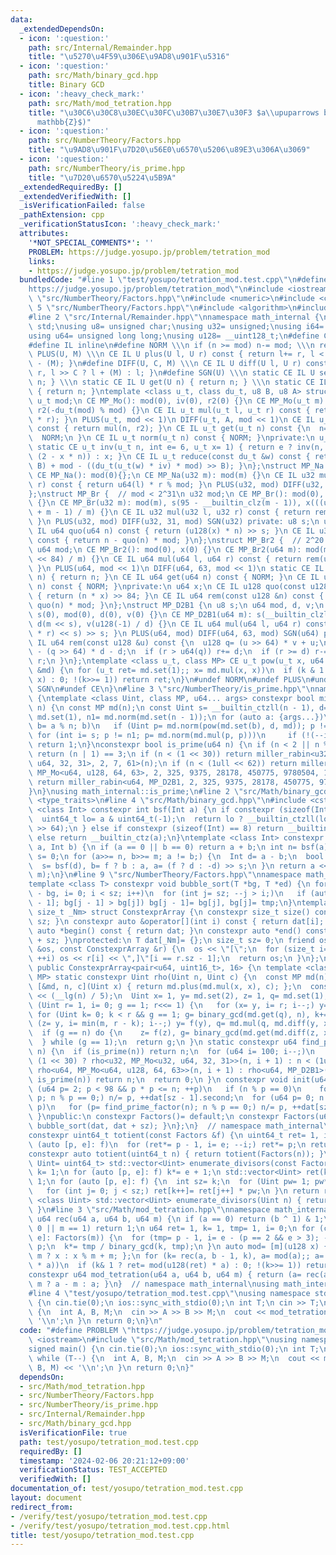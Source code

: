 ```yaml
---
data:
  _extendedDependsOn:
  - icon: ':question:'
    path: src/Internal/Remainder.hpp
    title: "\u5270\u4F59\u306E\u9AD8\u901F\u5316"
  - icon: ':question:'
    path: src/Math/binary_gcd.hpp
    title: Binary GCD
  - icon: ':heavy_check_mark:'
    path: src/Math/mod_tetration.hpp
    title: "\u30C6\u30C8\u30EC\u30FC\u30B7\u30E7\u30F3 $a\\upuparrows b$ ($\\mathbb{Z}/m\\\
      mathbb{Z}$)"
  - icon: ':question:'
    path: src/NumberTheory/Factors.hpp
    title: "\u9AD8\u901F\u7D20\u56E0\u6570\u5206\u89E3\u306A\u3069"
  - icon: ':question:'
    path: src/NumberTheory/is_prime.hpp
    title: "\u7D20\u6570\u5224\u5B9A"
  _extendedRequiredBy: []
  _extendedVerifiedWith: []
  _isVerificationFailed: false
  _pathExtension: cpp
  _verificationStatusIcon: ':heavy_check_mark:'
  attributes:
    '*NOT_SPECIAL_COMMENTS*': ''
    PROBLEM: https://judge.yosupo.jp/problem/tetration_mod
    links:
    - https://judge.yosupo.jp/problem/tetration_mod
  bundledCode: "#line 1 \"test/yosupo/tetration_mod.test.cpp\"\n#define PROBLEM \"\
    https://judge.yosupo.jp/problem/tetration_mod\"\n#include <iostream>\n#line 2\
    \ \"src/NumberTheory/Factors.hpp\"\n#include <numeric>\n#include <cassert>\n#line\
    \ 5 \"src/NumberTheory/Factors.hpp\"\n#include <algorithm>\n#include <vector>\n\
    #line 2 \"src/Internal/Remainder.hpp\"\nnamespace math_internal {\nusing namespace\
    \ std;\nusing u8= unsigned char;\nusing u32= unsigned;\nusing i64= long long;\n\
    using u64= unsigned long long;\nusing u128= __uint128_t;\n#define CE constexpr\n\
    #define IL inline\n#define NORM \\\n if (n >= mod) n-= mod; \\\n return n\n#define\
    \ PLUS(U, M) \\\n CE IL U plus(U l, U r) const { return l+= r, l < (M) ? l : l\
    \ - (M); }\n#define DIFF(U, C, M) \\\n CE IL U diff(U l, U r) const { return l-=\
    \ r, l >> C ? l + (M) : l; }\n#define SGN(U) \\\n static CE IL U set(U n) { return\
    \ n; } \\\n static CE IL U get(U n) { return n; } \\\n static CE IL U norm(U n)\
    \ { return n; }\ntemplate <class u_t, class du_t, u8 B, u8 A> struct MP_Mo {\n\
    \ u_t mod;\n CE MP_Mo(): mod(0), iv(0), r2(0) {}\n CE MP_Mo(u_t m): mod(m), iv(inv(m)),\
    \ r2(-du_t(mod) % mod) {}\n CE IL u_t mul(u_t l, u_t r) const { return reduce(du_t(l)\
    \ * r); }\n PLUS(u_t, mod << 1)\n DIFF(u_t, A, mod << 1)\n CE IL u_t set(u_t n)\
    \ const { return mul(n, r2); }\n CE IL u_t get(u_t n) const {\n  n= reduce(n);\n\
    \  NORM;\n }\n CE IL u_t norm(u_t n) const { NORM; }\nprivate:\n u_t iv, r2;\n\
    \ static CE u_t inv(u_t n, int e= 6, u_t x= 1) { return e ? inv(n, e - 1, x *\
    \ (2 - x * n)) : x; }\n CE IL u_t reduce(const du_t &w) const { return u_t(w >>\
    \ B) + mod - ((du_t(u_t(w) * iv) * mod) >> B); }\n};\nstruct MP_Na {\n u32 mod;\n\
    \ CE MP_Na(): mod(0){};\n CE MP_Na(u32 m): mod(m) {}\n CE IL u32 mul(u32 l, u32\
    \ r) const { return u64(l) * r % mod; }\n PLUS(u32, mod) DIFF(u32, 31, mod) SGN(u32)\n\
    };\nstruct MP_Br {  // mod < 2^31\n u32 mod;\n CE MP_Br(): mod(0), s(0), x(0)\
    \ {}\n CE MP_Br(u32 m): mod(m), s(95 - __builtin_clz(m - 1)), x(((u128(1) << s)\
    \ + m - 1) / m) {}\n CE IL u32 mul(u32 l, u32 r) const { return rem(u64(l) * r);\
    \ }\n PLUS(u32, mod) DIFF(u32, 31, mod) SGN(u32) private: u8 s;\n u64 x;\n CE\
    \ IL u64 quo(u64 n) const { return (u128(x) * n) >> s; }\n CE IL u32 rem(u64 n)\
    \ const { return n - quo(n) * mod; }\n};\nstruct MP_Br2 {  // 2^20 < mod <= 2^41\n\
    \ u64 mod;\n CE MP_Br2(): mod(0), x(0) {}\n CE MP_Br2(u64 m): mod(m), x((u128(1)\
    \ << 84) / m) {}\n CE IL u64 mul(u64 l, u64 r) const { return rem(u128(l) * r);\
    \ }\n PLUS(u64, mod << 1)\n DIFF(u64, 63, mod << 1)\n static CE IL u64 set(u64\
    \ n) { return n; }\n CE IL u64 get(u64 n) const { NORM; }\n CE IL u64 norm(u64\
    \ n) const { NORM; }\nprivate:\n u64 x;\n CE IL u128 quo(const u128 &n) const\
    \ { return (n * x) >> 84; }\n CE IL u64 rem(const u128 &n) const { return n -\
    \ quo(n) * mod; }\n};\nstruct MP_D2B1 {\n u8 s;\n u64 mod, d, v;\n CE MP_D2B1():\
    \ s(0), mod(0), d(0), v(0) {}\n CE MP_D2B1(u64 m): s(__builtin_clzll(m)), mod(m),\
    \ d(m << s), v(u128(-1) / d) {}\n CE IL u64 mul(u64 l, u64 r) const { return rem((u128(l)\
    \ * r) << s) >> s; }\n PLUS(u64, mod) DIFF(u64, 63, mod) SGN(u64) private: CE\
    \ IL u64 rem(const u128 &u) const {\n  u128 q= (u >> 64) * v + u;\n  u64 r= u64(u)\
    \ - (q >> 64) * d - d;\n  if (r > u64(q)) r+= d;\n  if (r >= d) r-= d;\n  return\
    \ r;\n }\n};\ntemplate <class u_t, class MP> CE u_t pow(u_t x, u64 k, const MP\
    \ &md) {\n for (u_t ret= md.set(1);; x= md.mul(x, x))\n  if (k & 1 ? ret= md.mul(ret,\
    \ x) : 0; !(k>>= 1)) return ret;\n}\n#undef NORM\n#undef PLUS\n#undef DIFF\n#undef\
    \ SGN\n#undef CE\n}\n#line 3 \"src/NumberTheory/is_prime.hpp\"\nnamespace math_internal\
    \ {\ntemplate <class Uint, class MP, u64... args> constexpr bool miller_rabin(Uint\
    \ n) {\n const MP md(n);\n const Uint s= __builtin_ctzll(n - 1), d= n >> s, one=\
    \ md.set(1), n1= md.norm(md.set(n - 1));\n for (auto a: {args...})\n  if (Uint\
    \ b= a % n; b)\n   if (Uint p= md.norm(pow(md.set(b), d, md)); p != one)\n   \
    \ for (int i= s; p != n1; p= md.norm(md.mul(p, p)))\n     if (!(--i)) return 0;\n\
    \ return 1;\n}\nconstexpr bool is_prime(u64 n) {\n if (n < 2 || n % 6 % 4 != 1)\
    \ return (n | 1) == 3;\n if (n < (1 << 30)) return miller_rabin<u32, MP_Mo<u32,\
    \ u64, 32, 31>, 2, 7, 61>(n);\n if (n < (1ull << 62)) return miller_rabin<u64,\
    \ MP_Mo<u64, u128, 64, 63>, 2, 325, 9375, 28178, 450775, 9780504, 1795265022>(n);\n\
    \ return miller_rabin<u64, MP_D2B1, 2, 325, 9375, 28178, 450775, 9780504, 1795265022>(n);\n\
    }\n}\nusing math_internal::is_prime;\n#line 2 \"src/Math/binary_gcd.hpp\"\n#include\
    \ <type_traits>\n#line 4 \"src/Math/binary_gcd.hpp\"\n#include <cstdint>\ntemplate\
    \ <class Int> constexpr int bsf(Int a) {\n if constexpr (sizeof(Int) == 16) {\n\
    \  uint64_t lo= a & uint64_t(-1);\n  return lo ? __builtin_ctzll(lo) : 64 + __builtin_ctzll(a\
    \ >> 64);\n } else if constexpr (sizeof(Int) == 8) return __builtin_ctzll(a);\n\
    \ else return __builtin_ctz(a);\n}\ntemplate <class Int> constexpr Int binary_gcd(Int\
    \ a, Int b) {\n if (a == 0 || b == 0) return a + b;\n int n= bsf(a), m= bsf(b),\
    \ s= 0;\n for (a>>= n, b>>= m; a != b;) {\n  Int d= a - b;\n  bool f= a > b;\n\
    \  s= bsf(d), b= f ? b : a, a= (f ? d : -d) >> s;\n }\n return a << std::min(n,\
    \ m);\n}\n#line 9 \"src/NumberTheory/Factors.hpp\"\nnamespace math_internal {\n\
    template <class T> constexpr void bubble_sort(T *bg, T *ed) {\n for (int sz= ed\
    \ - bg, i= 0; i < sz; i++)\n  for (int j= sz; --j > i;)\n   if (auto tmp= bg[j\
    \ - 1]; bg[j - 1] > bg[j]) bg[j - 1]= bg[j], bg[j]= tmp;\n}\ntemplate <class T,\
    \ size_t _Nm> struct ConstexprArray {\n constexpr size_t size() const { return\
    \ sz; }\n constexpr auto &operator[](int i) const { return dat[i]; }\n constexpr\
    \ auto *begin() const { return dat; }\n constexpr auto *end() const { return dat\
    \ + sz; }\nprotected:\n T dat[_Nm]= {};\n size_t sz= 0;\n friend ostream &operator<<(ostream\
    \ &os, const ConstexprArray &r) {\n  os << \"[\";\n  for (size_t i= 0; i < r.sz;\
    \ ++i) os << r[i] << \",]\"[i == r.sz - 1];\n  return os;\n }\n};\nclass Factors:\
    \ public ConstexprArray<pair<u64, uint16_t>, 16> {\n template <class Uint, class\
    \ MP> static constexpr Uint rho(Uint n, Uint c) {\n  const MP md(n);\n  auto f=\
    \ [&md, n, c](Uint x) { return md.plus(md.mul(x, x), c); };\n  const Uint m= 1LL\
    \ << (__lg(n) / 5);\n  Uint x= 1, y= md.set(2), z= 1, q= md.set(1), g= 1;\n  for\
    \ (Uint r= 1, i= 0; g == 1; r<<= 1) {\n   for (x= y, i= r; i--;) y= f(y);\n  \
    \ for (Uint k= 0; k < r && g == 1; g= binary_gcd(md.get(q), n), k+= m)\n    for\
    \ (z= y, i= min(m, r - k); i--;) y= f(y), q= md.mul(q, md.diff(y, x));\n  }\n\
    \  if (g == n) do {\n    z= f(z), g= binary_gcd(md.get(md.diff(z, x)), n);\n \
    \  } while (g == 1);\n  return g;\n }\n static constexpr u64 find_prime_factor(u64\
    \ n) {\n  if (is_prime(n)) return n;\n  for (u64 i= 100; i--;)\n   if (n= n <\
    \ (1 << 30) ? rho<u32, MP_Mo<u32, u64, 32, 31>>(n, i + 1) : n < (1ull << 62) ?\
    \ rho<u64, MP_Mo<u64, u128, 64, 63>>(n, i + 1) : rho<u64, MP_D2B1>(n, i + 1);\
    \ is_prime(n)) return n;\n  return 0;\n }\n constexpr void init(u64 n) {\n  for\
    \ (u64 p= 2; p < 98 && p * p <= n; ++p)\n   if (n % p == 0)\n    for (dat[sz++].first=\
    \ p; n % p == 0;) n/= p, ++dat[sz - 1].second;\n  for (u64 p= 0; n > 1; dat[sz++].first=\
    \ p)\n   for (p= find_prime_factor(n); n % p == 0;) n/= p, ++dat[sz].second;\n\
    \ }\npublic:\n constexpr Factors()= default;\n constexpr Factors(u64 n) { init(n),\
    \ bubble_sort(dat, dat + sz); }\n};\n}  // namespace math_internal\nusing math_internal::Factors;\n\
    constexpr uint64_t totient(const Factors &f) {\n uint64_t ret= 1, i= 0;\n for\
    \ (auto [p, e]: f)\n  for (ret*= p - 1, i= e; --i;) ret*= p;\n return ret;\n}\n\
    constexpr auto totient(uint64_t n) { return totient(Factors(n)); }\ntemplate <class\
    \ Uint= uint64_t> std::vector<Uint> enumerate_divisors(const Factors &f) {\n int\
    \ k= 1;\n for (auto [p, e]: f) k*= e + 1;\n std::vector<Uint> ret(k, 1);\n k=\
    \ 1;\n for (auto [p, e]: f) {\n  int sz= k;\n  for (Uint pw= 1; pw*= p, e--;)\n\
    \   for (int j= 0; j < sz;) ret[k++]= ret[j++] * pw;\n }\n return ret;\n}\ntemplate\
    \ <class Uint> std::vector<Uint> enumerate_divisors(Uint n) { return enumerate_divisors<Uint>(Factors(n));\
    \ }\n#line 3 \"src/Math/mod_tetration.hpp\"\nnamespace math_internal {\nconstexpr\
    \ u64 rec(u64 a, u64 b, u64 m) {\n if (a == 0) return (b ^ 1) & 1;\n if (b ==\
    \ 0 || m == 1) return 1;\n u64 ret= 1, k= 1, tmp= 1, i= 0;\n for (const auto [p,\
    \ e]: Factors(m)) {\n  for (tmp= p - 1, i= e - (p == 2 && e > 3); --i;) tmp*=\
    \ p;\n  k*= tmp / binary_gcd(k, tmp);\n }\n auto mod= [m](u128 x) { return x <\
    \ m ? x : x % m + m; };\n for (k= rec(a, b - 1, k), a= mod(a);; a= mod(u128(a)\
    \ * a))\n  if (k& 1 ? ret= mod(u128(ret) * a) : 0; !(k>>= 1)) return ret;\n}\n\
    constexpr u64 mod_tetration(u64 a, u64 b, u64 m) { return (a= rec(a, b, m)) >=\
    \ m ? a - m : a; }\n}  // namespace math_internal\nusing math_internal::mod_tetration;\n\
    #line 4 \"test/yosupo/tetration_mod.test.cpp\"\nusing namespace std;\nsigned main()\
    \ {\n cin.tie(0);\n ios::sync_with_stdio(0);\n int T;\n cin >> T;\n while (T--)\
    \ {\n  int A, B, M;\n  cin >> A >> B >> M;\n  cout << mod_tetration(A, B, M) <<\
    \ '\\n';\n }\n return 0;\n}\n"
  code: "#define PROBLEM \"https://judge.yosupo.jp/problem/tetration_mod\"\n#include\
    \ <iostream>\n#include \"src/Math/mod_tetration.hpp\"\nusing namespace std;\n\
    signed main() {\n cin.tie(0);\n ios::sync_with_stdio(0);\n int T;\n cin >> T;\n\
    \ while (T--) {\n  int A, B, M;\n  cin >> A >> B >> M;\n  cout << mod_tetration(A,\
    \ B, M) << '\\n';\n }\n return 0;\n}"
  dependsOn:
  - src/Math/mod_tetration.hpp
  - src/NumberTheory/Factors.hpp
  - src/NumberTheory/is_prime.hpp
  - src/Internal/Remainder.hpp
  - src/Math/binary_gcd.hpp
  isVerificationFile: true
  path: test/yosupo/tetration_mod.test.cpp
  requiredBy: []
  timestamp: '2024-02-06 20:21:12+09:00'
  verificationStatus: TEST_ACCEPTED
  verifiedWith: []
documentation_of: test/yosupo/tetration_mod.test.cpp
layout: document
redirect_from:
- /verify/test/yosupo/tetration_mod.test.cpp
- /verify/test/yosupo/tetration_mod.test.cpp.html
title: test/yosupo/tetration_mod.test.cpp
---
```

